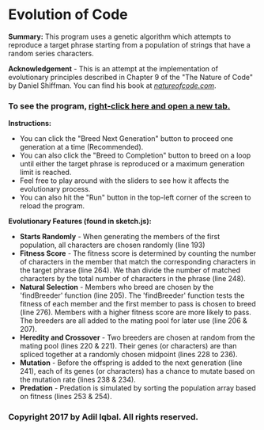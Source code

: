 # Evolution of Code

**Summary:** This program uses a genetic algorithm which attempts to reproduce a target phrase starting from a population of strings that have a random series characters.

**Acknowledgement** - This is an attempt at the implementation of evolutionary principles described in Chapter 9 of the "The Nature of Code" by Daniel Shiffman. You can find his book at [*natureofcode.com*](http://natureofcode.com/).

### To see the program, [**right-click here and open a new tab.**](https://jsfiddle.net/qrx5kno1/)

**Instructions:**
* You can click the "Breed Next Generation" button to proceed one generation at a time (Recommended).
* You can also click the "Breed to Completion" button to breed on a loop until either the target phrase is reproduced or a maximum generation limit is reached.
* Feel free to play around with the sliders to see how it affects the evolutionary process.
* You can also hit the "Run" button in the top-left corner of the screen to reload the program.  

**Evolutionary Features (found in sketch.js):**
* **Starts Randomly** - When generating the members of the first population, all characters are chosen randomly (line 193)
* **Fitness Score** - The fitness score is determined by counting the number of characters in the member that match the corresponding characters in the target phrase (line 264). We than divide the number of matched characters by the total number of characters in the phrase (line 248).
* **Natural Selection** - Members who breed are chosen by the 'findBreeder' function (line 205). The 'findBreeder' function tests the fitness of each member and the first member to pass is chosen to breed (line 276). Members with a higher fitness score are more likely to pass. The breeders are all added to the mating pool for later use (line 206 & 207).
* **Heredity and Crossover** - Two breeders are chosen at random from the mating pool (lines 220 & 221). Their genes (or characters) are than spliced together at a randomly chosen midpoint (lines 228 to 236).
* **Mutation** - Before the offspring is added to the next generation (line 241), each of its genes (or characters) has a chance to mutate based on the mutation rate (lines 238 & 234).
* **Predation** - Predation is simulated by sorting the population array based on fitness (lines 253 & 254).

### Copyright 2017 by **Adil Iqbal**. All rights reserved.
